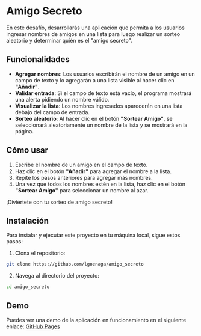 # Amigo Secreto

En este desafío, desarrollarás una aplicación que permita a los usuarios ingresar nombres de amigos en una lista para luego realizar un sorteo aleatorio y determinar quién es el "amigo secreto".

## Funcionalidades

- **Agregar nombres**: Los usuarios escribirán el nombre de un amigo en un campo de texto y lo agregarán a una lista visible al hacer clic en **"Añadir"**.
- **Validar entrada**: Si el campo de texto está vacío, el programa mostrará una alerta pidiendo un nombre válido.
- **Visualizar la lista**: Los nombres ingresados aparecerán en una lista debajo del campo de entrada.
- **Sorteo aleatorio**: Al hacer clic en el botón **"Sortear Amigo"**, se seleccionará aleatoriamente un nombre de la lista y se mostrará en la página.

## Cómo usar

1. Escribe el nombre de un amigo en el campo de texto.
2. Haz clic en el botón **"Añadir"** para agregar el nombre a la lista.
3. Repite los pasos anteriores para agregar más nombres.
4. Una vez que todos los nombres estén en la lista, haz clic en el botón **"Sortear Amigo"** para seleccionar un nombre al azar.

¡Diviértete con tu sorteo de amigo secreto!

## Instalación

Para instalar y ejecutar este proyecto en tu máquina local, sigue estos pasos:

1. Clona el repositorio:
  ```bash
  git clone https://github.com/lgoenaga/amigo_secreto
  ```
2. Navega al directorio del proyecto:
  ```bash
  cd amigo_secreto
  ```

## Demo

Puedes ver una demo de la aplicación en funcionamiento en el siguiente enlace: [GitHub Pages](https://lgoenaga.github.io/amigo_secreto/)
  